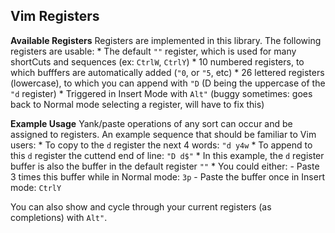 
## Vim Registers

**Available Registers**
Registers are implemented in this library. The following registers are usable:
    * The default `""` register, which is used for many shortCuts and sequences (ex: `CtrlW`, `CtrlY`)
    * 10 numbered registers, to which bufffers are automatically added (`"0`, or `"5`, etc)
    * 26 lettered registers (lowercase), to which you can append with `"D` (D being the uppercase of the `"d` register)
    * Triggered in Insert Mode with `Alt"` (buggy sometimes: goes back to Normal mode selecting a register, will have to fix this)

**Example Usage**
Yank/paste operations of any sort can occur and be assigned to registers. An example sequence that should be familiar to Vim users:
    * To copy to the `d` register the next 4 words: `"d y4w`
    * To append to this `d` register the cuttend end of line: `"D d$"`
    * In this example, the `d` register buffer is also the buffer in the default register `""`
    * You could either:
        - Paste 3 times this buffer while in Normal mode: `3p`
        - Paste the buffer once in Insert mode: `CtrlY`

You can also show and cycle through your current registers (as completions) with `Alt"`.
